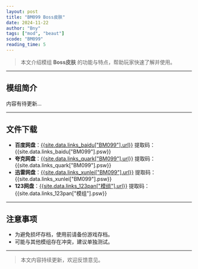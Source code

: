 ```yaml
---
layout: post
title: "BM099 Boss皮肤"
date: 2024-11-22
author: "Bny"
tags: ["mod", "beaut"]
scode: "BM099"
reading_time: 5
---
```


> 本文介绍模组 **Boss皮肤** 的功能与特点，帮助玩家快速了解并使用。

---

## 模组简介

内容有待更新...

---

## 文件下载
- **百度网盘**：[{{site.data.links_baidu["BM099"].url}}]({{site.data.links_baidu["BM099"].url}}) 提取码：{{site.data.links_baidu["BM099"].psw}}
- **夸克网盘**：[{{site.data.links_quark["BM099"].url}}]({{site.data.links_quark["BM099"].url}}) 提取码：{{site.data.links_quark["BM099"].psw}}
- **迅雷网盘**：[{{site.data.links_xunlei["BM099"].url}}]({{site.data.links_xunlei["BM099"].url}}) 提取码：{{site.data.links_xunlei["BM099"].psw}}
- **123网盘**：[{{site.data.links_123pan["模组"].url}}]({{site.data.links_123pan["模组"].url}}) 提取码：{{site.data.links_123pan["模组"].psw}}

---

## 注意事项
- 为避免损坏存档，使用前请备份游戏存档。
- 可能与其他模组存在冲突，建议单独测试。

---

> 本文内容持续更新，欢迎反馈意见。
